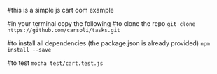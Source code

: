 #this is a simple js cart oom example

#in your terminal copy the following
#to clone the repo 
``git clone https://github.com/carsoli/tasks.git``

#to install all dependencies (the package.json is already provided)
``npm install --save``

#to test 
``mocha test/cart.test.js``


